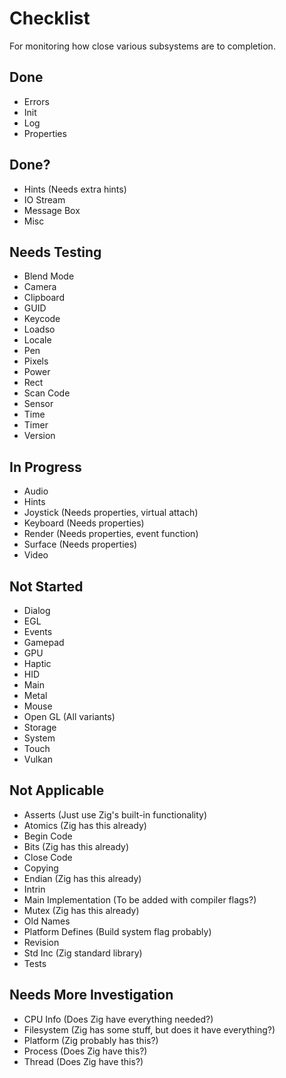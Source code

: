 # Checklist
For monitoring how close various subsystems are to completion.

## Done
* Errors
* Init
* Log
* Properties

## Done?
* Hints (Needs extra hints)
* IO Stream
* Message Box
* Misc

## Needs Testing
* Blend Mode
* Camera
* Clipboard
* GUID
* Keycode
* Loadso
* Locale
* Pen
* Pixels
* Power
* Rect
* Scan Code
* Sensor
* Time
* Timer
* Version

## In Progress
* Audio
* Hints
* Joystick (Needs properties, virtual attach)
* Keyboard (Needs properties)
* Render (Needs properties, event function)
* Surface (Needs properties)
* Video

## Not Started
* Dialog
* EGL
* Events
* Gamepad
* GPU
* Haptic
* HID
* Main
* Metal
* Mouse
* Open GL (All variants)
* Storage
* System
* Touch
* Vulkan

## Not Applicable
* Asserts (Just use Zig's built-in functionality)
* Atomics (Zig has this already)
* Begin Code
* Bits (Zig has this already)
* Close Code
* Copying
* Endian (Zig has this already)
* Intrin
* Main Implementation (To be added with compiler flags?)
* Mutex (Zig has this already)
* Old Names
* Platform Defines (Build system flag probably)
* Revision
* Std Inc (Zig standard library)
* Tests

## Needs More Investigation
* CPU Info (Does Zig have everything needed?)
* Filesystem (Zig has some stuff, but does it have everything?)
* Platform (Zig probably has this?)
* Process (Does Zig have this?)
* Thread (Does Zig have this?)
